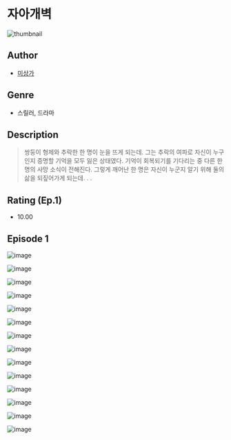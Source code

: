 # 자아개벽
![thumbnail](https://image-comic.pstatic.net/user_contents_data/challenge_comic/2023/05/23/329540/upload_7292793678550033720_480x623.jpeg)

## Author
- [미상가](https://comic.naver.com/artistTitle?id=329540)

## Genre
- 스릴러, 드라마

## Description
> 쌍둥이 형제와 추락한 한 명이 눈을 뜨게 되는데. 그는 추락의 여파로 자신이 누구인지 증명할 기억을 모두 잃은 상태였다. 기억이 회복되기를 기다리는 중 다른 한 명의 사망 소식이 전해진다. 그렇게 깨어난 한 명은 자신이 누군지 알기 위해 둘의 삶을 되짚어가게 되는데. . .


## Rating (Ep.1)
- 10.00

## Episode 1
![image](https://image-comic.pstatic.net/user_contents_data/challenge_comic/2023/05/25/329540/upload_3487248690525057333.jpeg)

![image](https://image-comic.pstatic.net/user_contents_data/challenge_comic/2023/05/25/329540/upload_3545234932353152822.jpeg)

![image](https://image-comic.pstatic.net/user_contents_data/challenge_comic/2023/05/25/329540/upload_3847816147088520550.jpeg)

![image](https://image-comic.pstatic.net/user_contents_data/challenge_comic/2023/05/25/329540/upload_3906369527304380769.jpeg)

![image](https://image-comic.pstatic.net/user_contents_data/challenge_comic/2023/05/25/329540/upload_7077463113739678817.jpeg)

![image](https://image-comic.pstatic.net/user_contents_data/challenge_comic/2023/05/25/329540/upload_7089567624395710776.jpeg)

![image](https://image-comic.pstatic.net/user_contents_data/challenge_comic/2023/05/25/329540/upload_7234241385819366960.jpeg)

![image](https://image-comic.pstatic.net/user_contents_data/challenge_comic/2023/05/25/329540/upload_3918522230935544628.jpeg)

![image](https://image-comic.pstatic.net/user_contents_data/challenge_comic/2023/05/25/329540/upload_4122540118159997027.jpeg)

![image](https://image-comic.pstatic.net/user_contents_data/challenge_comic/2023/05/25/329540/upload_7018072989625495857.jpeg)

![image](https://image-comic.pstatic.net/user_contents_data/challenge_comic/2023/05/25/329540/upload_3904727775300510306.jpeg)

![image](https://image-comic.pstatic.net/user_contents_data/challenge_comic/2023/05/25/329540/upload_4051046573654094435.jpeg)

![image](https://image-comic.pstatic.net/user_contents_data/challenge_comic/2023/05/25/329540/upload_3703426064026384690.jpeg)

![image](https://image-comic.pstatic.net/user_contents_data/challenge_comic/2023/05/25/329540/upload_3990860209813731429.jpeg)
